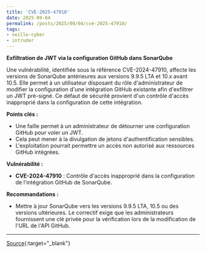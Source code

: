 ```yaml
---
title: 'CVE-2025-47910'
date: 2025-09-04
permalink: /posts/2025/09/04/cve-2025-47910/
tags:
- veille-cyber
- intruder
---
```

**Exfiltration de JWT via la configuration GitHub dans SonarQube**

Une vulnérabilité, identifiée sous la référence CVE-2024-47910, affecte les versions de SonarQube antérieures aux versions 9.9.5 LTA et 10.x avant 10.5. Elle permet à un utilisateur disposant du rôle d'administrateur de modifier la configuration d'une intégration GitHub existante afin d'exfiltrer un JWT pré-signé. Ce défaut de sécurité provient d'un contrôle d'accès inapproprié dans la configuration de cette intégration.

**Points clés :**

*   Une faille permet à un administrateur de détourner une configuration GitHub pour voler un JWT.
*   Cela peut mener à la divulgation de jetons d'authentification sensibles.
*   L'exploitation pourrait permettre un accès non autorisé aux ressources GitHub intégrées.

**Vulnérabilité :**

*   **CVE-2024-47910** : Contrôle d'accès inapproprié dans la configuration de l'intégration GitHub de SonarQube.

**Recommandations :**

*   Mettre à jour SonarQube vers les versions 9.9.5 LTA, 10.5 ou des versions ultérieures. Le correctif exige que les administrateurs fournissent une clé privée pour la vérification lors de la modification de l'URL de l'API GitHub.

---
[Source](https://cvemon.intruder.io/cves/CVE-2025-47910){:target="_blank"}
